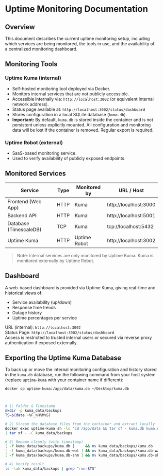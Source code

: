 # Uptime Monitoring Documentation

## Overview

This document describes the current uptime monitoring setup, including which services are being monitored, the tools in use, and the availability of a centralized monitoring dashboard.

## Monitoring Tools

### Uptime Kuma (internal)
- Self-hosted monitoring tool deployed via Docker.
- Monitors internal services that are not publicly accessible.
- Accessible internally via: `http://localhost:3002` (or equivalent internal network address).
- Status page available at: `http://localhost:3002/status/dashboard`
- Stores configuration in a local SQLite database (`kuma.db`).
- **Important:** By default, `kuma.db` is stored inside the container and is not persistent unless explicitly mounted. All configuration and monitoring data will be lost if the container is removed. Regular export is required.

### Uptime Robot (external)
- SaaS-based monitoring service.
- Used to verify availability of publicly exposed endpoints.

## Monitored Services

| Service                  | Type         | Monitored by       | URL / Host                          |
|--------------------------|--------------|--------------------|-------------------------------------|
| Frontend (Web App)       | HTTP         | Kuma | http://localhost:3000  |
| Backend API              | HTTP         | Kuma | http://localhost:5001  |
| Database (TimescaleDB)   | TCP          | Kuma               | tcp://localhost:5432               |
| Uptime Kuma      | HTTP         | Uptime Robot | http://localhost:3002  |

> Note: Internal services are only monitored by Uptime Kuma. Kuma is monitored externally by Uptime Robot.

## Dashboard

A web-based dashboard is provided via Uptime Kuma, giving real-time and historical views of:
- Service availability (up/down)
- Response time trends
- Outage history
- Uptime percentages per service

URL (internal): `http://localhost:3002`  
Status Page: `http://localhost:3002/status/dashboard`  
Access is restricted to trusted internal users or secured via reverse proxy authentication if exposed externally.


## Exporting the Uptime Kuma Database

To back up or move the internal monitoring configuration and history stored in the `kuma.db` database, run the following command from your host system (replace `uptime-kuma` with your container name if different):

```bash
docker cp uptime-kuma:/app/data/kuma.db ~/Desktop/kuma.db



# 1) Folder & Timestamp
mkdir -p kuma_data/backups
TS=$(date +%F_%H%M%S)

# 2) Stream the database files from the container and extract locally
docker exec uptime-kuma sh -lc 'cd /app/data && tar cf - kuma.db kuma.db-wal kuma.db-shm 2>/dev/null' \
| tar xf - -C kuma_data/backups

# 3) Rename cleanly (with timestamp)
[ -f kuma_data/backups/kuma.db ]     && mv kuma_data/backups/kuma.db     "kuma_data/backups/run-$TS.db"
[ -f kuma_data/backups/kuma.db-wal ] && mv kuma_data/backups/kuma.db-wal "kuma_data/backups/run-$TS.db-wal"
[ -f kuma_data/backups/kuma.db-shm ] && mv kuma_data/backups/kuma.db-shm "kuma_data/backups/run-$TS.db-shm"

# 4) Verify result
ls -lah kuma_data/backups | grep "run-$TS"

